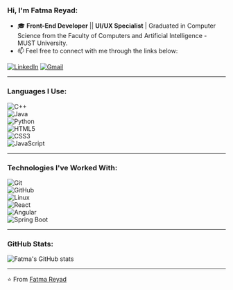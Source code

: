 ### Hi, I'm Fatma Reyad:

- 🎓 **Front-End Developer** || **UI/UX Specialist** | Graduated in Computer Science from the Faculty of Computers and Artificial Intelligence - MUST University.  
- 📫 Feel free to connect with me through the links below:  

[![LinkedIn](https://img.shields.io/badge/-LINKEDIN-0077B5?style=for-the-badge&logo=linkedin&logoColor=white)](https://www.linkedin.com/in/fatma-reyad-b888b0345)
[![Gmail](https://img.shields.io/badge/-GMAIL-D14836?style=for-the-badge&logo=gmail&logoColor=white)](mailto:fatma.reyad23@gmail.com)  

---

### Languages I Use:

![C++](https://img.shields.io/badge/-C++-000000?style=flat&logo=c%2B%2B)  
![Java](https://img.shields.io/badge/-Java-000000?style=flat&logo=java)  
![Python](https://img.shields.io/badge/-Python-000000?style=flat&logo=python)  
![HTML5](https://img.shields.io/badge/-HTML5-000000?style=flat&logo=html5)  
![CSS3](https://img.shields.io/badge/-CSS3-000000?style=flat&logo=css3&logoColor=1572B6)  
![JavaScript](https://img.shields.io/badge/-JavaScript-000000?style=flat&logo=javascript)  

---

### Technologies I've Worked With:

![Git](https://img.shields.io/badge/-Git-222222?style=flat&logo=git&logoColor=F05032)  
![GitHub](https://img.shields.io/badge/-GitHub-222222?style=flat&logo=github&logoColor=181717)  
![Linux](https://img.shields.io/badge/-Linux-222222?style=flat&logo=linux&logoColor=FCC624)  
![React](https://img.shields.io/badge/-React-222222?style=flat&logo=react&logoColor=61DAFB)  
![Angular](https://img.shields.io/badge/-Angular-222222?style=flat&logo=angular&logoColor=DD0031)  
![Spring Boot](https://img.shields.io/badge/-Spring%20Boot-222222?style=flat&logo=spring&logoColor=6DB33F)  

---

### GitHub Stats:

![Fatma's GitHub stats](https://github-readme-stats.vercel.app/api?username=fatma-reyad&theme=radical&show_icons=true&count_private=true)

---

 

⭐ From [Fatma Reyad](https://github.com/Fatma-Reyad)  
